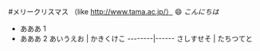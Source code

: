 #メリークリスマス
（like http://www.tama.ac.jp/）
:smile:
*こんにちは*
* あああ 1
* あああ 2
あいうえお | かきくけこ
--------|------
さしすせそ | たちつてと


